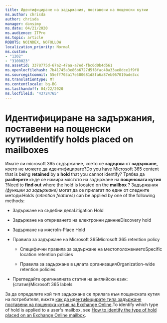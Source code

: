 ```yaml
---
title: Идентифициране на задържания, поставени на пощенски кутии
ms.author: chrisda
author: chrisda
manager: dansimp
ms.date: 04/21/2020
ms.audience: ITPro
ms.topic: article
ROBOTS: NOINDEX, NOFOLLOW
localization_priority: Normal
ms.custom:
- "1202"
- "3100023"
ms.assetid: 3378775d-67a2-47aa-a7ed-fbc6d0b4d561
ms.openlocfilehash: 7b41745a3e86b6727d5f8fac48a33ae8dce1f9f8
ms.sourcegitcommit: 55eff703a17e500681d8fa6a87eb067019ade3cc
ms.translationtype: MT
ms.contentlocale: bg-BG
ms.lasthandoff: 04/22/2020
ms.locfileid: "43724765"
---
```

# <a name="identify-holds-placed-on-mailboxes"></a><span data-ttu-id="76426-102">Идентифициране на задържания, поставени на пощенски кутии</span><span class="sxs-lookup"><span data-stu-id="76426-102">Identify holds placed on mailboxes</span></span>

<span data-ttu-id="76426-103">Имате ли microsoft 365 съдържание, което се **задържа** от **задържане,** което не можете да идентифицирате?</span><span class="sxs-lookup"><span data-stu-id="76426-103">Do you have Microsoft 365 content that is being **retained** by a **hold** that you cannot identify?</span></span> <span data-ttu-id="76426-104">Трябва да **разберете** къде се намира мястото на задържане на **пощенската кутия** ?</span><span class="sxs-lookup"><span data-stu-id="76426-104">Need to **find out** where the hold is located on the **mailbox** ?</span></span> <span data-ttu-id="76426-105">Задържания *(функции за задържане)* могат да се прилагат по един от следните методи:</span><span class="sxs-lookup"><span data-stu-id="76426-105">Holds (*retention features*) can be applied by one of the following methods:</span></span>
  
- <span data-ttu-id="76426-106">Задържане на съдебни дела</span><span class="sxs-lookup"><span data-stu-id="76426-106">Litigation Hold</span></span>

- <span data-ttu-id="76426-107">Задържане на откриването на електронни данни</span><span class="sxs-lookup"><span data-stu-id="76426-107">eDiscovery hold</span></span>

- <span data-ttu-id="76426-108">Задържане на място</span><span class="sxs-lookup"><span data-stu-id="76426-108">In-Place Hold</span></span>

- <span data-ttu-id="76426-109">Правила за задържане на Microsoft 365</span><span class="sxs-lookup"><span data-stu-id="76426-109">Microsoft 365 retention policy</span></span> 

  - <span data-ttu-id="76426-110">Специфични правила за задържане на местоположението</span><span class="sxs-lookup"><span data-stu-id="76426-110">Specific location retention policies</span></span>

  - <span data-ttu-id="76426-111">Правила за задържане в цялата организация</span><span class="sxs-lookup"><span data-stu-id="76426-111">Organization-wide retention policies</span></span>

- <span data-ttu-id="76426-112">Прегледайте оригиналната статия на английски език: {статия}</span><span class="sxs-lookup"><span data-stu-id="76426-112">Microsoft 365 labels</span></span>

<span data-ttu-id="76426-113">За да определите кой тип задържане се прилага към пощенската кутия на потребителя, вижте [как да идентифицирате типа задържане поставени на пощенска кутия на Exchange Online](https://docs.microsoft.com/office365/securitycompliance/identify-a-hold-on-an-exchange-online-mailbox).</span><span class="sxs-lookup"><span data-stu-id="76426-113">To identify which type of hold is applied to a user's mailbox, see [How to identify the type of hold placed on an Exchange Online mailbox](https://docs.microsoft.com/office365/securitycompliance/identify-a-hold-on-an-exchange-online-mailbox).</span></span>

